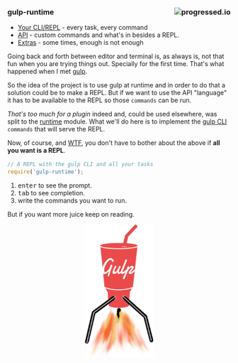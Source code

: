 
### gulp-runtime [<img alt="progressed.io" src="http://progressed.io/bar/75" align="right"/>](https://github.com/fehmicansaglam/progressed.io)

 - [Your CLI/REPL](cli-repl.md) - every task, every command
 - [API](runtime-api.md) - custom commands and what's in besides a REPL.
 - [Extras](extras.md) - some times, enough is not enough

Going back and forth between editor and terminal is, as always is, not that fun when you are trying things out. Specially for the first time. That's what happened when I met [gulp][x-gulp].

So the idea of the project is to use gulp at runtime and in order to do that a solution could be to make a REPL. But if we want to use the API "language" it has to be available to the REPL so those `commands` can be run.

*That's too much for a plugin* indeed and, could be used elsewhere, was split to the [runtime][x-runtime] module. What we'll do here is to implement the [gulp CLI][x-gulp-cli] `commands` that will serve the REPL.

Now, of course, and [WTF][x-wtf], you don't have to bother about the above if **all you want is a REPL**.

```js
// A REPL with the gulp CLI and all your tasks
require('gulp-runtime');
```

1. <kbd>enter</kbd> to see the prompt.
1. <kbd>tab</kbd> to see completion.
1. write the commands you want to run.

But if you want more juice keep on reading.

<p align="center">
  <img height="300" src="./gulp-runtime.png"/>
</p>

<!---------------
 Links and stuff
----------------->


[x-gulp]: https://github.com/gulpjs/gulp
[x-gulp-cli]: https://github.com/gulpjs/gulp/blob/master/docs/CLI.md

[x-runtime]: https://github.com/stringparser/runtime
[x-wtf]: https://www.google.es/search?q=wtf&safe=off&espv=2&qscrl=1&biw=1745&bih=861&tbm=isch&tbo=u&source=univ&sa=X&ei=TQNdVLzdPPjIsAStyIDABw&ved=0CDEQsAQ
